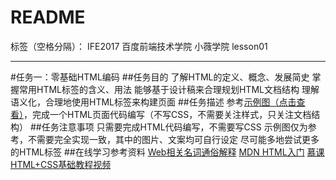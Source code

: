 ﻿# README

标签（空格分隔）： IFE2017 百度前端技术学院 小薇学院 lesson01

---
#任务一：零基础HTML编码
##任务目的
了解HTML的定义、概念、发展简史
掌握常用HTML标签的含义、用法
能够基于设计稿来合理规划HTML文档结构
理解语义化，合理地使用HTML标签来构建页面
##任务描述
参考[示例图（点击查看）][1]，完成一个HTML页面代码编写（不写CSS，不需要关注样式，只关注文档结构）
##任务注意事项
只需要完成HTML代码编写，不需要写CSS
示例图仅为参考，不需要完全实现一致，其中的图片、文案均可自行设定
尽可能多地尝试更多的HTML标签
##在线学习参考资料
[Web相关名词通俗解释][2]
[MDN HTML入门][3]
[慕课HTML+CSS基础教程视频][4]


  [1]: http://7xrp04.com1.z0.glb.clouddn.com/task_1_1_1.jpg
  [2]: https://www.zhihu.com/question/22689579
  [3]: https://developer.mozilla.org/zh-CN/docs/Web/Guide/HTML/Introduction
  [4]: http://www.imooc.com/learn/9